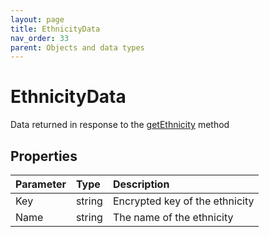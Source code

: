 ```yaml
---
layout: page
title: EthnicityData
nav_order: 33
parent: Objects and data types
---
```


# EthnicityData

Data returned in response to the [getEthnicity](../ethnicities/ethnicities) method

## Properties

| Parameter | Type   | Description                                                 |
|:----------|:-------|:------------------------------------------------------------|
| Key | string | Encrypted key of the ethnicity |
| Name | string | The name of the ethnicity |
